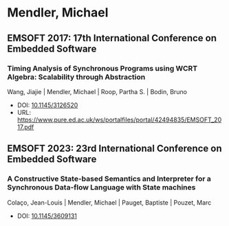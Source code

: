 # Mendler, Michael

## EMSOFT 2017: 17th International Conference on Embedded Software

### Timing Analysis of Synchronous Programs using WCRT Algebra: Scalability through Abstraction
Wang, Jiajie | Mendler, Michael | Roop, Partha S. | Bodin, Bruno
* DOI: [10.1145/3126520](https://doi.org/10.1145/3126520)
* URL: <https://www.pure.ed.ac.uk/ws/portalfiles/portal/42494835/EMSOFT_2017.pdf>

## EMSOFT 2023: 23rd International Conference on Embedded Software

### A Constructive State-based Semantics and Interpreter for a Synchronous Data-flow Language with State machines
Colaço, Jean-Louis | Mendler, Michael | Pauget, Baptiste | Pouzet, Marc
* DOI: [10.1145/3609131](https://doi.org/10.1145/3609131)

